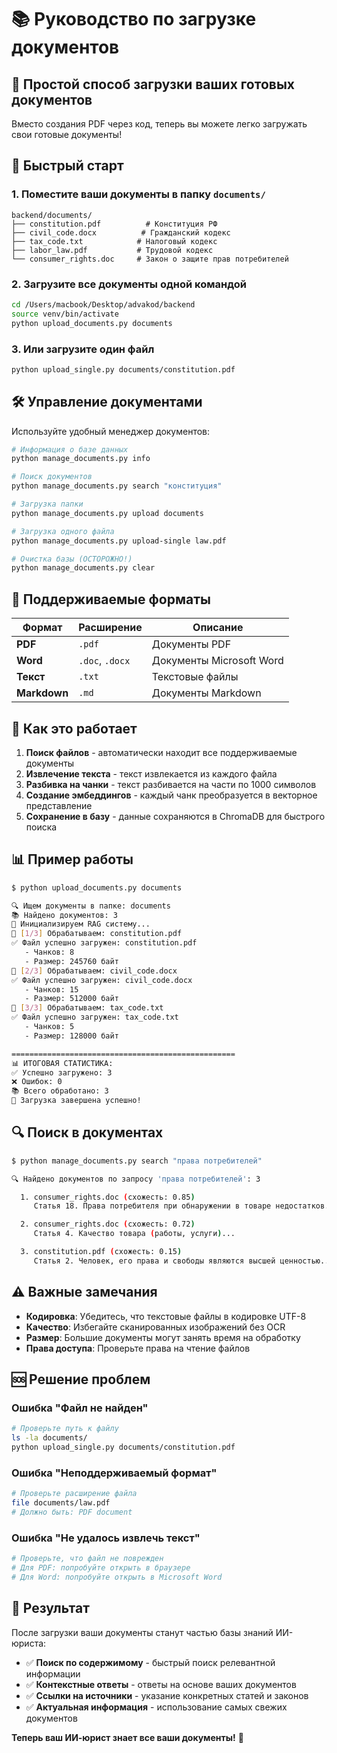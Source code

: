 # 📚 Руководство по загрузке документов

## 🎯 Простой способ загрузки ваших готовых документов

Вместо создания PDF через код, теперь вы можете легко загружать свои готовые документы!

## 🚀 Быстрый старт

### 1. Поместите ваши документы в папку `documents/`
```
backend/documents/
├── constitution.pdf          # Конституция РФ
├── civil_code.docx          # Гражданский кодекс  
├── tax_code.txt            # Налоговый кодекс
├── labor_law.pdf           # Трудовой кодекс
└── consumer_rights.doc     # Закон о защите прав потребителей
```

### 2. Загрузите все документы одной командой
```bash
cd /Users/macbook/Desktop/advakod/backend
source venv/bin/activate
python upload_documents.py documents
```

### 3. Или загрузите один файл
```bash
python upload_single.py documents/constitution.pdf
```

## 🛠️ Управление документами

Используйте удобный менеджер документов:

```bash
# Информация о базе данных
python manage_documents.py info

# Поиск документов
python manage_documents.py search "конституция"

# Загрузка папки
python manage_documents.py upload documents

# Загрузка одного файла
python manage_documents.py upload-single law.pdf

# Очистка базы (ОСТОРОЖНО!)
python manage_documents.py clear
```

## 📄 Поддерживаемые форматы

| Формат | Расширение | Описание |
|--------|------------|----------|
| **PDF** | `.pdf` | Документы PDF |
| **Word** | `.doc`, `.docx` | Документы Microsoft Word |
| **Текст** | `.txt` | Текстовые файлы |
| **Markdown** | `.md` | Документы Markdown |

## 🔧 Как это работает

1. **Поиск файлов** - автоматически находит все поддерживаемые документы
2. **Извлечение текста** - текст извлекается из каждого файла
3. **Разбивка на чанки** - текст разбивается на части по 1000 символов
4. **Создание эмбеддингов** - каждый чанк преобразуется в векторное представление
5. **Сохранение в базу** - данные сохраняются в ChromaDB для быстрого поиска

## 📊 Пример работы

```bash
$ python upload_documents.py documents

🔍 Ищем документы в папке: documents
📚 Найдено документов: 3
🚀 Инициализируем RAG систему...
📄 [1/3] Обрабатываем: constitution.pdf
✅ Файл успешно загружен: constitution.pdf
   - Чанков: 8
   - Размер: 245760 байт
📄 [2/3] Обрабатываем: civil_code.docx  
✅ Файл успешно загружен: civil_code.docx
   - Чанков: 15
   - Размер: 512000 байт
📄 [3/3] Обрабатываем: tax_code.txt
✅ Файл успешно загружен: tax_code.txt
   - Чанков: 5
   - Размер: 128000 байт

==================================================
📊 ИТОГОВАЯ СТАТИСТИКА:
✅ Успешно загружено: 3
❌ Ошибок: 0
📚 Всего обработано: 3
🎉 Загрузка завершена успешно!
```

## 🔍 Поиск в документах

```bash
$ python manage_documents.py search "права потребителей"

🔍 Найдено документов по запросу 'права потребителей': 3

  1. consumer_rights.doc (схожесть: 0.85)
     Статья 18. Права потребителя при обнаружении в товаре недостатков...

  2. consumer_rights.doc (схожесть: 0.72)
     Статья 4. Качество товара (работы, услуги)...

  3. constitution.pdf (схожесть: 0.15)
     Статья 2. Человек, его права и свободы являются высшей ценностью...
```

## ⚠️ Важные замечания

- **Кодировка**: Убедитесь, что текстовые файлы в кодировке UTF-8
- **Качество**: Избегайте сканированных изображений без OCR
- **Размер**: Большие документы могут занять время на обработку
- **Права доступа**: Проверьте права на чтение файлов

## 🆘 Решение проблем

### Ошибка "Файл не найден"
```bash
# Проверьте путь к файлу
ls -la documents/
python upload_single.py documents/constitution.pdf
```

### Ошибка "Неподдерживаемый формат"
```bash
# Проверьте расширение файла
file documents/law.pdf
# Должно быть: PDF document
```

### Ошибка "Не удалось извлечь текст"
```bash
# Проверьте, что файл не поврежден
# Для PDF: попробуйте открыть в браузере
# Для Word: попробуйте открыть в Microsoft Word
```

## 🎯 Результат

После загрузки ваши документы станут частью базы знаний ИИ-юриста:

- ✅ **Поиск по содержимому** - быстрый поиск релевантной информации
- ✅ **Контекстные ответы** - ответы на основе ваших документов  
- ✅ **Ссылки на источники** - указание конкретных статей и законов
- ✅ **Актуальная информация** - использование самых свежих документов

**Теперь ваш ИИ-юрист знает все ваши документы!** 🎉

